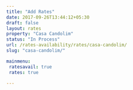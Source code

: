 ```yaml
---
title: "Add Rates"
date: 2017-09-26T13:44:12+05:30
draft: false
layout: rates
property: "Casa Candolim"
status: "In Process"
url: /rates-availability/rates/casa-candolim/
slug: "casa-candolim/"

mainmenu:
 ratesavail: true
 rates: true

---
```


